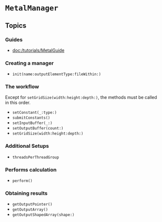# ``MetalManager``

## Topics

### Guides

- <doc:/tutorials/MetalGuide>

### Creating a manager
- ``init(name:outputElementType:fileWithin:)``

### The workflow
Except for ``setGridSize(width:height:depth:)``, the methods must be called in this order.
- ``setConstant(_:type:)``
- ``submitConstants()``
- ``setInputBuffer(_:)``
- ``setOutputBuffer(count:)``
- ``setGridSize(width:height:depth:)``

### Additional Setups
- ``threadsPerThreadGroup``

### Performs calculation
- ``perform()``

### Obtaining results
- ``getOutputPointer()``
- ``getOutputArray()``
- ``getOutputShapedArray(shape:)``
